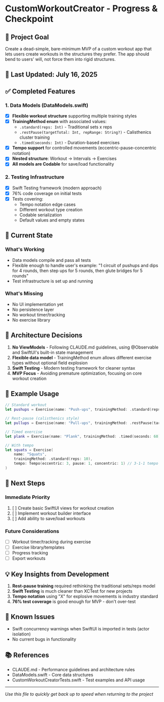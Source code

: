 # CustomWorkoutCreator - Progress & Checkpoint

## 🎯 Project Goal
Create a dead-simple, bare-minimum MVP of a custom workout app that lets users create workouts in the structures they prefer. The app should bend to users' will, not force them into rigid structures.

## 📅 Last Updated: July 16, 2025

## ✅ Completed Features

### 1. Data Models (DataModels.swift)
- [x] **Flexible workout structure** supporting multiple training styles
- [x] **TrainingMethod enum** with associated values:
  - `.standard(reps: Int)` - Traditional sets x reps
  - `.restPause(targetTotal: Int, repRange: String?)` - Calisthenics cluster training
  - `.timed(seconds: Int)` - Duration-based exercises
- [x] **Tempo support** for controlled movements (eccentric-pause-concentric notation)
- [x] **Nested structure**: Workout → Intervals → Exercises
- [x] **All models are Codable** for save/load functionality

### 2. Testing Infrastructure
- [x] Swift Testing framework (modern approach)
- [x] 76% code coverage on initial tests
- [x] Tests covering:
  - Tempo notation edge cases
  - Different workout type creation
  - Codable serialization
  - Default values and empty states

## 🚧 Current State

### What's Working
- Data models compile and pass all tests
- Flexible enough to handle user's example: "1 circuit of pushups and dips for 4 rounds, then step ups for 5 rounds, then glute bridges for 5 rounds"
- Test infrastructure is set up and running

### What's Missing
- No UI implementation yet
- No persistence layer
- No workout timer/tracking
- No exercise library

## 🎨 Architecture Decisions

1. **No ViewModels** - Following CLAUDE.md guidelines, using @Observable and SwiftUI's built-in state management
2. **Flexible data model** - TrainingMethod enum allows different exercise types without optional field explosion
3. **Swift Testing** - Modern testing framework for cleaner syntax
4. **MVP Focus** - Avoiding premature optimization, focusing on core workout creation

## 📝 Example Usage

```swift
// Standard workout
let pushups = Exercise(name: "Push-ups", trainingMethod: .standard(reps: 15))

// Rest-pause (calisthenics style)
let pullups = Exercise(name: "Pull-ups", trainingMethod: .restPause(targetTotal: 50, repRange: "8-12RM"))

// Timed exercise
let plank = Exercise(name: "Plank", trainingMethod: .timed(seconds: 60))

// With tempo
let squats = Exercise(
    name: "Squats", 
    trainingMethod: .standard(reps: 10),
    tempo: Tempo(eccentric: 3, pause: 1, concentric: 1) // 3-1-1 tempo
)
```

## 🚀 Next Steps

### Immediate Priority
1. [ ] Create basic SwiftUI views for workout creation
2. [ ] Implement workout builder interface
3. [ ] Add ability to save/load workouts

### Future Considerations
- [ ] Workout timer/tracking during exercise
- [ ] Exercise library/templates
- [ ] Progress tracking
- [ ] Export workouts

## 💡 Key Insights from Development

1. **Rest-pause training** required rethinking the traditional sets/reps model
2. **Swift Testing** is much cleaner than XCTest for new projects
3. **Tempo notation** using "X" for explosive movements is industry standard
4. **76% test coverage** is good enough for MVP - don't over-test

## 🐛 Known Issues
- Swift concurrency warnings when SwiftUI is imported in tests (actor isolation)
- No current bugs in functionality

## 📚 References
- CLAUDE.md - Performance guidelines and architecture rules
- DataModels.swift - Core data structures
- CustomWorkoutCreatorTests.swift - Test examples and API usage

---

*Use this file to quickly get back up to speed when returning to the project*